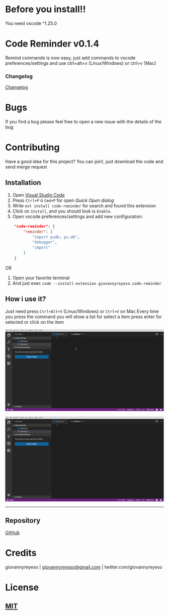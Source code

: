 # Before you install!! 
You need vscode ^1.25.0

# Code Reminder v0.1.4

Remind commands is now easy, just add commands to vscode preferences/settings and use ctrl+alt+v (Linux/Windows) or ctrl+v (Mac)

### Changelog
[Changelog](https://github.com/giovannyreyeso/code-reminder/blob/master/CHANGELOG.md)

# Bugs

If you find a bug please feel free to open a new issue with the details of the bug

# Contributing

Have a good idea for this project? You can join!, just download the code and send merge request

## Installation

1. Open [Visual Studio Code](https://code.visualstudio.com/)
2. Press `Ctrl+P` ó `Cmd+P` for open _Quick Open dialog_
3. Write `ext install code-reminder` for search and found this extension
4. Click on `Install`, and you should look is `Enable`.
5. Open vscode preferences/settings and add new configuration:
```json
    "code-reminder": {
        "reminder": [
            "import pudb; pu.db",
            "debugger",
            "import"
        ]
    }
```
OR

1. Open your favorite terminal
2. And just exec `code --install-extension giovannyreyeso.code-reminder`

## How i use it?
Just need press `Ctrl+Alt+V` (Linux/Windows) or `Ctrl+V` on Mac
Every time you press the command you will show a list for select a item
press enter for selected or click on the item

![imagen001](https://github.com/giovannyreyeso/code-reminder/raw/master/images/imagen001.gif)

![imagen002](https://github.com/giovannyreyeso/code-reminder/raw/master/images/imagen002.gif)



-----------------------------------------------------------------------------------------------------------

## Repository

[GitHub](https://github.com/giovannyreyeso/code-reminder)

# Credits

giovannyreyeso | giovannyreyeso@gmail.com | twitter.com/giovannyreyeso

# License
[MIT](https://github.com/giovannyreyeso/code-reminder/blob/master/LICENSE)
-----------------------------------------------------------------------------------------------------------
